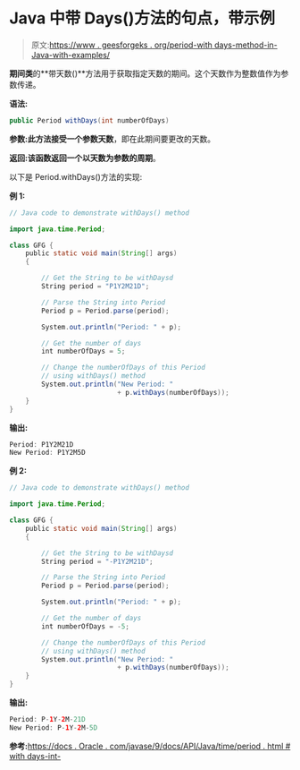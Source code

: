 # Java 中带 Days()方法的句点，带示例

> 原文:[https://www . geesforgeks . org/period-with days-method-in-Java-with-examples/](https://www.geeksforgeeks.org/period-withdays-method-in-java-with-examples/)

**期间类**的**带天数()**方法用于获取指定天数的期间。这个天数作为整数值作为参数传递。

**语法:**

```java
public Period withDays(int numberOfDays)
```

**参数:**此方法接受一个参数**天数**，即在此期间要更改的天数。

**返回:**该函数返回一个以天数为参数的**周期**。

以下是 Period.withDays()方法的实现:

**例 1:**

```java
// Java code to demonstrate withDays() method

import java.time.Period;

class GFG {
    public static void main(String[] args)
    {

        // Get the String to be withDaysd
        String period = "P1Y2M21D";

        // Parse the String into Period
        Period p = Period.parse(period);

        System.out.println("Period: " + p);

        // Get the number of days
        int numberOfDays = 5;

        // Change the numberOfDays of this Period
        // using withDays() method
        System.out.println("New Period: "
                           + p.withDays(numberOfDays));
    }
}
```

**输出:**

```java
Period: P1Y2M21D
New Period: P1Y2M5D

```

**例 2:**

```java
// Java code to demonstrate withDays() method

import java.time.Period;

class GFG {
    public static void main(String[] args)
    {

        // Get the String to be withDaysd
        String period = "-P1Y2M21D";

        // Parse the String into Period
        Period p = Period.parse(period);

        System.out.println("Period: " + p);

        // Get the number of days
        int numberOfDays = -5;

        // Change the numberOfDays of this Period
        // using withDays() method
        System.out.println("New Period: "
                           + p.withDays(numberOfDays));
    }
}
```

**输出:**

```java
Period: P-1Y-2M-21D
New Period: P-1Y-2M-5D

```

**参考:**[https://docs . Oracle . com/javase/9/docs/API/Java/time/period . html # with days-int-](https://docs.oracle.com/javase/9/docs/api/java/time/Period.html#withDays-int-)